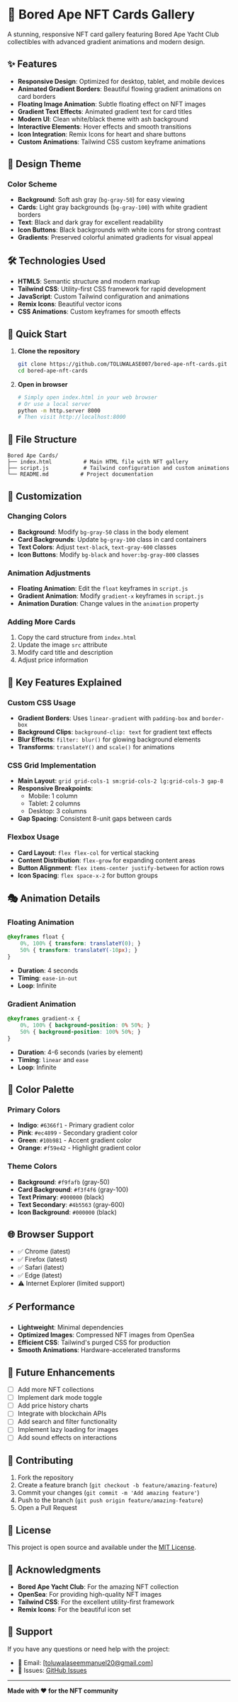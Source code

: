 # 🦧 Bored Ape NFT Cards Gallery

A stunning, responsive NFT card gallery featuring Bored Ape Yacht Club collectibles with advanced gradient animations and modern design.

## ✨ Features

- **Responsive Design**: Optimized for desktop, tablet, and mobile devices
- **Animated Gradient Borders**: Beautiful flowing gradient animations on card borders
- **Floating Image Animation**: Subtle floating effect on NFT images
- **Gradient Text Effects**: Animated gradient text for card titles
- **Modern UI**: Clean white/black theme with ash background
- **Interactive Elements**: Hover effects and smooth transitions
- **Icon Integration**: Remix Icons for heart and share buttons
- **Custom Animations**: Tailwind CSS custom keyframe animations

## 🎨 Design Theme

### Color Scheme
- **Background**: Soft ash gray (`bg-gray-50`) for easy viewing
- **Cards**: Light gray backgrounds (`bg-gray-100`) with white gradient borders
- **Text**: Black and dark gray for excellent readability
- **Icon Buttons**: Black backgrounds with white icons for strong contrast
- **Gradients**: Preserved colorful animated gradients for visual appeal

## 🛠️ Technologies Used

- **HTML5**: Semantic structure and modern markup
- **Tailwind CSS**: Utility-first CSS framework for rapid development
- **JavaScript**: Custom Tailwind configuration and animations
- **Remix Icons**: Beautiful vector icons
- **CSS Animations**: Custom keyframes for smooth effects

## 🚀 Quick Start

1. **Clone the repository**
   ```bash
   git clone https://github.com/TOLUWALASE007/bored-ape-nft-cards.git
   cd bored-ape-nft-cards
   ```

2. **Open in browser**
   ```bash
   # Simply open index.html in your web browser
   # Or use a local server
   python -m http.server 8000
   # Then visit http://localhost:8000
   ```

## 📁 File Structure

```
Bored Ape Cards/
├── index.html          # Main HTML file with NFT gallery
├── script.js           # Tailwind configuration and custom animations
└── README.md          # Project documentation
```

## 🎯 Customization

### Changing Colors
- **Background**: Modify `bg-gray-50` class in the body element
- **Card Backgrounds**: Update `bg-gray-100` class in card containers
- **Text Colors**: Adjust `text-black`, `text-gray-600` classes
- **Icon Buttons**: Modify `bg-black` and `hover:bg-gray-800` classes

### Animation Adjustments
- **Floating Animation**: Edit the `float` keyframes in `script.js`
- **Gradient Animation**: Modify `gradient-x` keyframes in `script.js`
- **Animation Duration**: Change values in the `animation` property

### Adding More Cards
1. Copy the card structure from `index.html`
2. Update the image `src` attribute
3. Modify card title and description
4. Adjust price information

## 🔧 Key Features Explained

### Custom CSS Usage
- **Gradient Borders**: Uses `linear-gradient` with `padding-box` and `border-box`
- **Background Clips**: `background-clip: text` for gradient text effects
- **Blur Effects**: `filter: blur()` for glowing background elements
- **Transforms**: `translateY()` and `scale()` for animations

### CSS Grid Implementation
- **Main Layout**: `grid grid-cols-1 sm:grid-cols-2 lg:grid-cols-3 gap-8`
- **Responsive Breakpoints**: 
  - Mobile: 1 column
  - Tablet: 2 columns  
  - Desktop: 3 columns
- **Gap Spacing**: Consistent 8-unit gaps between cards

### Flexbox Usage
- **Card Layout**: `flex flex-col` for vertical stacking
- **Content Distribution**: `flex-grow` for expanding content areas
- **Button Alignment**: `flex items-center justify-between` for action rows
- **Icon Spacing**: `flex space-x-2` for button groups

## 🎭 Animation Details

### Floating Animation
```css
@keyframes float {
    0%, 100% { transform: translateY(0); }
    50% { transform: translateY(-10px); }
}
```
- **Duration**: 4 seconds
- **Timing**: `ease-in-out`
- **Loop**: Infinite

### Gradient Animation
```css
@keyframes gradient-x {
    0%, 100% { background-position: 0% 50%; }
    50% { background-position: 100% 50%; }
}
```
- **Duration**: 4-6 seconds (varies by element)
- **Timing**: `linear` and `ease`
- **Loop**: Infinite

## 🎨 Color Palette

### Primary Colors
- **Indigo**: `#6366f1` - Primary gradient color
- **Pink**: `#ec4899` - Secondary gradient color
- **Green**: `#10b981` - Accent gradient color
- **Orange**: `#f59e42` - Highlight gradient color

### Theme Colors
- **Background**: `#f9fafb` (gray-50)
- **Card Background**: `#f3f4f6` (gray-100)
- **Text Primary**: `#000000` (black)
- **Text Secondary**: `#4b5563` (gray-600)
- **Icon Background**: `#000000` (black)

## 🌐 Browser Support

- ✅ Chrome (latest)
- ✅ Firefox (latest)
- ✅ Safari (latest)
- ✅ Edge (latest)
- ⚠️ Internet Explorer (limited support)

## ⚡ Performance

- **Lightweight**: Minimal dependencies
- **Optimized Images**: Compressed NFT images from OpenSea
- **Efficient CSS**: Tailwind's purged CSS for production
- **Smooth Animations**: Hardware-accelerated transforms

## 🔮 Future Enhancements

- [ ] Add more NFT collections
- [ ] Implement dark mode toggle
- [ ] Add price history charts
- [ ] Integrate with blockchain APIs
- [ ] Add search and filter functionality
- [ ] Implement lazy loading for images
- [ ] Add sound effects on interactions

## 🤝 Contributing

1. Fork the repository
2. Create a feature branch (`git checkout -b feature/amazing-feature`)
3. Commit your changes (`git commit -m 'Add amazing feature'`)
4. Push to the branch (`git push origin feature/amazing-feature`)
5. Open a Pull Request

## 📄 License

This project is open source and available under the [MIT License](LICENSE).

## 🙏 Acknowledgments

- **Bored Ape Yacht Club**: For the amazing NFT collection
- **OpenSea**: For providing high-quality NFT images
- **Tailwind CSS**: For the excellent utility-first framework
- **Remix Icons**: For the beautiful icon set

## 💬 Support

If you have any questions or need help with the project:

- 📧 Email: [toluwalaseemmanuel20@gmail.com]
- 🐛 Issues: [GitHub Issues](https://github.com/TOLUWALASE007/bored-ape-nft-cards/issues)


---

**Made with ❤️ for the NFT community** 